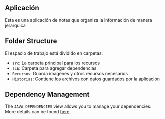 ## Aplicación

Esta es una aplicación de notas que organiza la información de manera jerarquica

## Folder Structure

El espacio de trabajo está dividido en carpetas:

- `src`: La carpeta principal para los recursos
- `lib`: Carpeta para agregar dependencias
- `Recursos`: Guarda imagenes y otros recursos necesarios
- `Historias`: Contiene los archivos con datos guardados por la aplicación

## Dependency Management

The `JAVA DEPENDENCIES` view allows you to manage your dependencies. More details can be found [here](https://github.com/microsoft/vscode-java-pack/blob/master/release-notes/v0.9.0.md#work-with-jar-files-directly).
